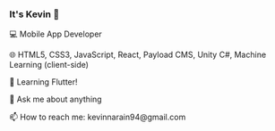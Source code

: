 ### It's Kevin 👋

💻 Mobile App Developer
<p>
🌐  HTML5, CSS3, JavaScript, React, Payload CMS, Unity C#, Machine Learning (client-side)
<p>
<p>
🌱 Learning Flutter!
<p>
<p>
💬 Ask me about anything
<p>
📫 How to reach me: kevinnarain94@gmail.com

